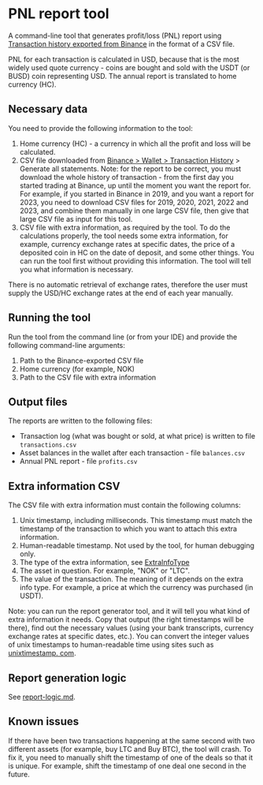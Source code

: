 # PNL report tool

A command-line tool that generates profit/loss (PNL) report
using [Transaction history exported from Binance](https://www.binance.com/en/my/wallet/history/) in
the format of a CSV file.

PNL for each transaction is calculated in USD, because that is the most widely used quote currency -
coins are bought and sold with the USDT (or BUSD) coin representing USD. The annual report is
translated to home currency (HC).

## Necessary data

You need to provide the following information to the tool:

1. Home currency (HC) - a currency in which all the profit and loss will be calculated.
2. CSV file downloaded
   from [Binance > Wallet > Transaction History](https://www.binance.com/en/my/wallet/history/) >
   Generate all statements. Note: for the report to be correct, you must download the whole history
   of transaction - from the first day you started trading at Binance, up until the moment you want
   the report for. For example, if you started in Binance in 2019, and you want a report for 2023,
   you need to download CSV files for 2019, 2020, 2021, 2022 and 2023, and combine them manually in
   one large CSV file, then give that large CSV file as input for this tool.
3. CSV file with extra information, as required by the tool. To do the calculations properly, the
   tool needs some extra information, for example, currency exchange rates at specific dates, the
   price of a deposited coin in HC on the date of deposit, and some other things. You can run the
   tool first without providing this information. The tool will tell you what information is
   necessary.

There is no automatic retrieval of exchange rates, therefore the user must supply the USD/HC
exchange rates at the end of each year manually.

## Running the tool

Run the tool from the command line (or from your IDE) and provide the following command-line
arguments:

1. Path to the Binance-exported CSV file
2. Home currency (for example, NOK)
3. Path to the CSV file with extra information

## Output files
The reports are written to the following files:
- Transaction log (what was bought or sold, at what price) is written to file `transactions.csv`
- Asset balances in the wallet after each transaction - file `balances.csv`
- Annual PNL report - file `profits.csv`

## Extra information CSV

The CSV file with extra information must contain the following columns:

1. Unix timestamp, including milliseconds. This timestamp must match the timestamp of the
   transaction to which you want to attach this extra information.
2. Human-readable timestamp. Not used by the tool, for human debugging only.
3. The type of the extra information,
   see [ExtraInfoType](src/main/java/no/strazdins/data/ExtraInfoType.java)
4. The asset in question. For example, "NOK" or "LTC".
5. The value of the transaction. The meaning of it depends on the extra info type. For example, a
   price at which the currency was purchased (in USDT).

Note: you can run the report generator tool, and it will tell you what kind of extra information it
needs. Copy that output (the right timestamps will be there), find out the necessary values
(using your bank transcripts, currency exchange rates at specific dates, etc.). You can convert the
integer values of unix timestamps to human-readable time using sites such
as [unixtimestamp. com](https://www.unixtimestamp.com/).

## Report generation logic

See [report-logic.md](report-logic.md).

## Known issues

If there have been two transactions happening at the same second with two different assets (for 
example, buy LTC and Buy BTC), the tool will crash. To fix it, you need to manually shift the 
timestamp of one of the deals so that it is unique. For example, shift the timestamp of one deal 
one second in the future.  